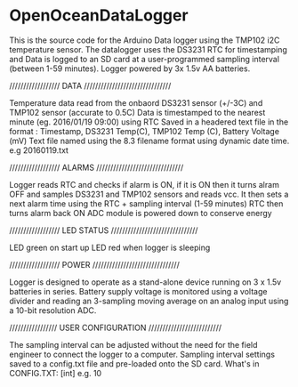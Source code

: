 # OpenOceanDataLogger

This is the source code for the Arduino Data logger using the TMP102 i2C temperature sensor.
The datalogger uses the DS3231 RTC for timestamping and 
Data is logged to an SD card at a user-programmed sampling interval (between 1-59 minutes).
Logger powered by  3x 1.5v AA batteries.



//////////////////  DATA  ///////////////////////////////

Temperature data read from the onbaord DS3231 sensor (+/-3C) and TMP102 sensor (accurate to 0.5C)
Data is timestamped to the nearest minute (eg. 2016/01/19 09:00) using RTC
Saved in a headered text file in the format : Timestamp, DS3231 Temp(C), TMP102 Temp (C), Battery Voltage (mV)
Text file named using the 8.3 filename format using dynamic date time. e.g 20160119.txt



//////////////////  ALARMS  ///////////////////////////////

Logger reads RTC and checks if alarm is ON, if it is ON then it turns alram OFF and samples DS3231 and TMP102 sensors and reads vcc.
It then sets a next alarm time using the RTC + sampling interval (1-59 minutes)
RTC then turns alarm back ON
ADC module is powered down to conserve energy



//////////////////  LED STATUS  ///////////////////////////////

LED green on start up
LED red when logger is sleeping



//////////////////  POWER  ///////////////////////////////

Logger is designed to operate as a stand-alone device running on 3 x 1.5v batteries in series.
Battery supply voltage is monitored using a voltage divider and reading an 3-sampling moving average on an analog input using a 10-bit resolution ADC.



/////////////////  USER CONFIGURATION  //////////////////////////

The sampling interval can be adjusted without the need for the field engineer to connect the logger to a computer.
Sampling interval settings saved to a config.txt file and pre-loaded onto the SD card.
What's in CONFIG.TXT: [int]   e.g. 10
